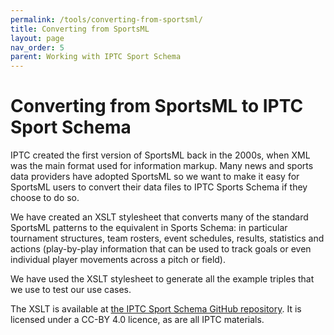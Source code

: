 ```yaml
---
permalink: /tools/converting-from-sportsml/
title: Converting from SportsML
layout: page
nav_order: 5
parent: Working with IPTC Sport Schema
---
```


# Converting from SportsML to IPTC Sport Schema

IPTC created the first version of SportsML back in the 2000s, when XML was the main
format used for information markup. Many news and sports data providers have adopted
SportsML so we want to make it easy for SportsML users to convert their data files
to IPTC Sports Schema if they choose to do so.

We have created an XSLT stylesheet that converts many of the standard SportsML
patterns to the equivalent in Sports Schema: in particular tournament structures,
team rosters, event schedules, results, statistics and actions (play-by-play
information that can be used to track goals or even individual player movements
across a pitch or field).

We have used the XSLT stylesheet to generate all the example triples that we use
to test our use cases.

The XSLT is available at [the IPTC Sport Schema GitHub repository](https://github.com/iptc/sport-schema/blob/main/tools/sportsML-to-n3.xsl).
It is licensed under a CC-BY 4.0 licence, as are all IPTC materials.
